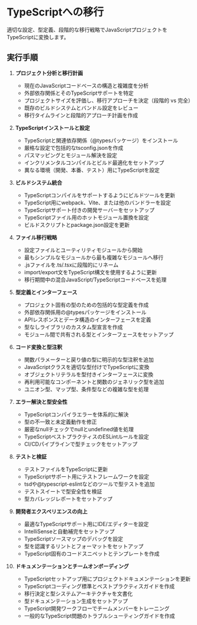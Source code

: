 # TypeScriptへの移行

適切な設定、型定義、段階的な移行戦略でJavaScriptプロジェクトをTypeScriptに変換します。

## 実行手順

1. **プロジェクト分析と移行計画**
   - 現在のJavaScriptコードベースの構造と複雑度を分析
   - 外部依存関係とそのTypeScriptサポートを特定
   - プロジェクトサイズを評価し、移行アプローチを決定（段階的 vs 完全）
   - 既存のビルドシステムとバンドル設定をレビュー
   - 移行タイムラインと段階的アプローチ計画を作成

2. **TypeScriptインストールと設定**
   - TypeScriptと関連依存関係（@typesパッケージ）をインストール
   - 厳格な設定で包括的なtsconfig.jsonを作成
   - パスマッピングとモジュール解決を設定
   - インクリメンタルコンパイルとビルド最適化をセットアップ
   - 異なる環境（開発、本番、テスト）用にTypeScriptを設定

3. **ビルドシステム統合**
   - TypeScriptコンパイルをサポートするようにビルドツールを更新
   - TypeScript用にwebpack、Vite、または他のバンドラーを設定
   - TypeScriptサポート付きの開発サーバーをセットアップ
   - TypeScriptファイル用のホットモジュール置換を設定
   - ビルドスクリプトとpackage.json設定を更新

4. **ファイル移行戦略**
   - 設定ファイルとユーティリティモジュールから開始
   - 最もシンプルなモジュールから最も複雑なモジュールへ移行
   - .jsファイルを.ts/.tsxに段階的にリネーム
   - import/export文をTypeScript構文を使用するように更新
   - 移行期間中の混合JavaScript/TypeScriptコードベースを処理

5. **型定義とインターフェース**
   - プロジェクト固有の型のための包括的な型定義を作成
   - 外部依存関係用の@typesパッケージをインストール
   - APIレスポンスとデータ構造のインターフェースを定義
   - 型なしライブラリのカスタム型宣言を作成
   - モジュール間で共有される型とインターフェースをセットアップ

6. **コード変換と型注釈**
   - 関数パラメーターと戻り値の型に明示的な型注釈を追加
   - JavaScriptクラスを適切な型付けでTypeScriptに変換
   - オブジェクトリテラルを型付きインターフェースに変換
   - 再利用可能なコンポーネントと関数のジェネリック型を追加
   - ユニオン型、マップ型、条件型などの複雑な型を処理

7. **エラー解決と型安全性**
   - TypeScriptコンパイラエラーを体系的に解決
   - 型の不一致と未定義動作を修正
   - 厳密なnullチェックでnullとundefined値を処理
   - TypeScriptベストプラクティスのESLintルールを設定
   - CI/CDパイプラインで型チェックをセットアップ

8. **テストと検証**
   - テストファイルをTypeScriptに更新
   - TypeScriptサポート用にテストフレームワークを設定
   - tsdや@typescript-eslintなどのツールで型テストを追加
   - テストスイートで型安全性を検証
   - 型カバレッジレポートをセットアップ

9. **開発者エクスペリエンスの向上**
   - 最適なTypeScriptサポート用にIDE/エディターを設定
   - IntelliSenseと自動補完をセットアップ
   - TypeScriptソースマップのデバッグを設定
   - 型を認識するリントとフォーマットをセットアップ
   - TypeScript固有のコードスニペットとテンプレートを作成

10. **ドキュメンテーションとチームオンボーディング**
    - TypeScriptセットアップ用にプロジェクトドキュメンテーションを更新
    - TypeScriptコーディング標準とベストプラクティスガイドを作成
    - 移行決定と型システムアーキテクチャを文書化
    - 型ドキュメンテーション生成をセットアップ
    - TypeScript開発ワークフローでチームメンバーをトレーニング
    - 一般的なTypeScript問題のトラブルシューティングガイドを作成